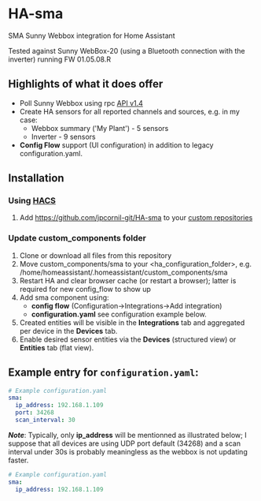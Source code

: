 # HA-sma
SMA Sunny Webbox integration for Home Assistant

Tested against Sunny WebBox-20 (using a Bluetooth connection with the inverter) running FW 01.05.08.R 

## Highlights of what it does offer

- Poll Sunny Webbox using rpc [API v1.4](https://github.com/jpcornil-git/HA-sma/Sunny-Webbox-remote-procedure-call-User-manual-v1.4.pdf) 
- Create HA sensors for all reported channels and sources, e.g. in my case:
   - Webbox summary ('My Plant') - 5 sensors
   - Inverter - 9 sensors
- **Config Flow** support (UI configuration) in addition to legacy configuration.yaml.

## Installation

### Using [HACS](https://hacs.xyz/)

1. Add https://github.com/jpcornil-git/HA-sma to your [custom repositories](https://hacs.xyz/docs/faq/custom_repositories/)

### Update custom_components folder

1. Clone or download all files from this repository 
2. Move custom_components/sma to your <ha_configuration_folder>, e.g. /home/homeassistant/.homeassistant/custom_components/sma
3. Restart HA and clear browser cache (or restart a browser); latter is required for new config_flow to show up
4. Add sma component using:
   - **config flow** (Configuration->Integrations->Add integration) 
   - **configuration.yaml** see configuration example below.
5. Created entities will be visible in the **Integrations** tab and aggregated per device in the **Devices** tab.
6. Enable desired sensor entities via the **Devices** (structured view) or **Entities** tab (flat view).

## Example entry for `configuration.yaml`:

```yaml
# Example configuration.yaml
sma:
  ip_address: 192.168.1.109
  port: 34268
  scan_interval: 30
```
***Note***: Typically, only **ip_address** will be mentionned as illustrated below; I suppose that all devices are using UDP port default (34268) and a scan interval under 30s is probably meaningless as the webbox is not updating faster.
```yaml
# Example configuration.yaml
sma:
  ip_address: 192.168.1.109

```

